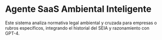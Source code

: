 # Agente SaaS Ambiental Inteligente

Este sistema analiza normativa legal ambiental y cruzada para empresas o rubros específicos, integrando el historial del SEIA y razonamiento con GPT-4.